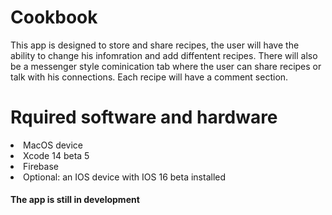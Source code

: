 # Cookbook
This app is designed to store and share recipes, the user will have the ability to change his infomration and add diffentent recipes. 
There will also be a messenger style cominication tab where the user can share recipes or talk with his connections. Each recipe will have a comment 
section. <br>

# Rquired software and hardware
<li>MacOS device</li>
<li>Xcode 14 beta 5</li>
<li>Firebase</li>
<li>Optional: an IOS device with IOS 16 beta installed </li>

#### The app is still in development
